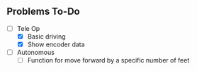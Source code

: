 
## Problems To-Do

- [ ] Tele Op
  - [x] Basic driving
  - [x] Show encoder data
- [ ] Autonomous
  - [ ] Function for move forward by a specific number of feet